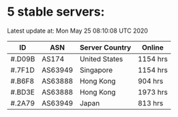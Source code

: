 # 5 stable servers:

Latest update at: Mon May 25 08:10:08 UTC 2020

| ID | ASN | Server Country | Online |
| -- | --- | -------------- | ------ |
| #.D09B | AS174 | United States | 1154 hrs |
| #.7F1D | AS63949 | Singapore | 1154 hrs |
| #.B6F8 | AS63888 | Hong Kong | 904 hrs |
| #.BD3E | AS63888 | Hong Kong | 1973 hrs |
| #.2A79 | AS63949 | Japan | 813 hrs |

